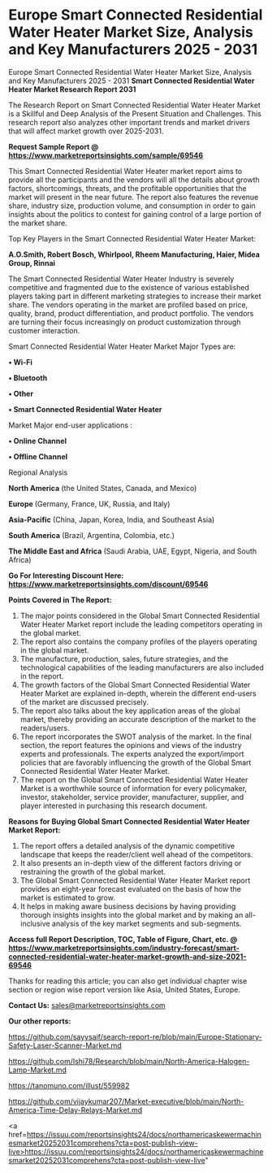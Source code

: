 # Europe Smart Connected Residential Water Heater Market Size, Analysis and Key Manufacturers 2025 - 2031
Europe Smart Connected Residential Water Heater Market Size, Analysis and Key Manufacturers 2025 - 2031
<strong>Smart Connected Residential Water Heater Market Research Report 2031</strong>

The Research Report on Smart Connected Residential Water Heater Market is a Skillful and Deep Analysis of the Present Situation and Challenges. This research report also analyzes other important trends and market drivers that will affect market growth over 2025-2031.

<strong>Request Sample Report @ <a href=https://www.marketreportsinsights.com/sample/69546>https://www.marketreportsinsights.com/sample/69546</a></strong>

This Smart Connected Residential Water Heater market report aims to provide all the participants and the vendors will all the details about growth factors, shortcomings, threats, and the profitable opportunities that the market will present in the near future. The report also features the revenue share, industry size, production volume, and consumption in order to gain insights about the politics to contest for gaining control of a large portion of the market share.

Top Key Players in the Smart Connected Residential Water Heater Market:

<strong>A.O.Smith, Robert Bosch, Whirlpool, Rheem Manufacturing, Haier, Midea Group, Rinnai</strong>

The Smart Connected Residential Water Heater Industry is severely competitive and fragmented due to the existence of various established players taking part in different marketing strategies to increase their market share. The vendors operating in the market are profiled based on price, quality, brand, product differentiation, and product portfolio. The vendors are turning their focus increasingly on product customization through customer interaction.

Smart Connected Residential Water Heater Market Major Types are:

<strong>• Wi-Fi

• Bluetooth

• Other

• Smart Connected Residential Water Heater</strong>

Market Major end-user applications :

<strong>• Online Channel

• Offline Channel</strong>

Regional Analysis

</u><strong><b>North America</b></strong> (the United States, Canada, and Mexico)

<strong><b>Europe </b></strong>(Germany, France, UK, Russia, and Italy)

<strong><b>Asia-Pacific</b></strong> (China, Japan, Korea, India, and Southeast Asia)

<strong><b>South America</b></strong> (Brazil, Argentina, Colombia, etc.)

<strong><b>The Middle East and Africa</b></strong> (Saudi Arabia, UAE, Egypt, Nigeria, and South Africa)

<strong>Go For Interesting Discount Here: <a href=https://www.marketreportsinsights.com/discount/69546>https://www.marketreportsinsights.com/discount/69546</a></strong>

<strong>Points Covered in The Report:</strong>
<ol>
  <li>The major points considered in the Global Smart Connected Residential Water Heater Market report include the leading competitors operating in the global market.</li>
  <li>The report also contains the company profiles of the players operating in the global market.</li>
  <li>The manufacture, production, sales, future strategies, and the technological capabilities of the leading manufacturers are also included in the report.</li>
  <li>The growth factors of the Global Smart Connected Residential Water Heater Market are explained in-depth, wherein the different end-users of the market are discussed precisely.</li>
  <li>The report also talks about the key application areas of the global market, thereby providing an accurate description of the market to the readers/users.</li>
  <li>The report incorporates the SWOT analysis of the market. In the final section, the report features the opinions and views of the industry experts and professionals. The experts analyzed the export/import policies that are favorably influencing the growth of the Global Smart Connected Residential Water Heater Market.</li>
  <li>The report on the Global Smart Connected Residential Water Heater Market is a worthwhile source of information for every policymaker, investor, stakeholder, service provider, manufacturer, supplier, and player interested in purchasing this research document.</li>
</ol>
<strong>Reasons for Buying Global Smart Connected Residential Water Heater Market Report:</strong>

<ol>
  <li>The report offers a detailed analysis of the dynamic competitive landscape that keeps the reader/client well ahead of the competitors.</li>
  <li>It also presents an in-depth view of the different factors driving or restraining the growth of the global market.</li>
  <li>The Global Smart Connected Residential Water Heater Market report provides an eight-year forecast evaluated on the basis of how the market is estimated to grow.</li>
  <li>It helps in making aware business decisions by having providing thorough insights insights into the global market and by making an all-inclusive analysis of the key market segments and sub-segments.</li>
</ol>
<strong>Access full Report Description, TOC, Table of Figure, Chart, etc. @ <a href=https://www.marketreportsinsights.com/industry-forecast/smart-connected-residential-water-heater-market-growth-and-size-2021-69546>https://www.marketreportsinsights.com/industry-forecast/smart-connected-residential-water-heater-market-growth-and-size-2021-69546</a></strong>


Thanks for reading this article; you can also get individual chapter wise section or region wise report version like Asia, United States, Europe.

<strong>Contact Us:</strong>
sales@marketreportsinsights.com

<strong>Our other reports:</strong>

<a href=https://github.com/sayysaif/search-report-re/blob/main/Europe-Stationary-Safety-Laser-Scanner-Market.md>https://github.com/sayysaif/search-report-re/blob/main/Europe-Stationary-Safety-Laser-Scanner-Market.md</a>

<a href=https://github.com/Ishi78/Research/blob/main/North-America-Halogen-Lamp-Market.md>https://github.com/Ishi78/Research/blob/main/North-America-Halogen-Lamp-Market.md</a>

<a href=https://tanomuno.com/illust/559982>https://tanomuno.com/illust/559982</a>

<a href=https://github.com/vijaykumar207/Market-executive/blob/main/North-America-Time-Delay-Relays-Market.md>https://github.com/vijaykumar207/Market-executive/blob/main/North-America-Time-Delay-Relays-Market.md</a>

<a href=https://issuu.com/reportsinsights24/docs/northamericaskewermachinesmarket20252031comprehens?cta=post-publish-view-live>https://issuu.com/reportsinsights24/docs/northamericaskewermachinesmarket20252031comprehens?cta=post-publish-view-live</a>"
